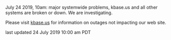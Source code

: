 July 24 2019, 10am: major systemwide problems, kbase.us and all other systems are broken or down.  We are investigating.

Please visit <a href="https://kbase.us">kbase.us</a> for information on outages not impacting our web site.

last updated 24 July 2019 10:00 am PDT
